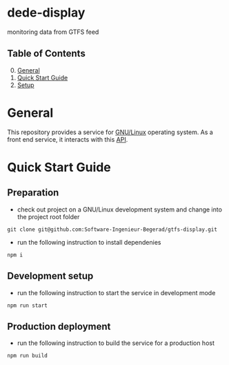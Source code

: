 # dede-display

monitoring data from GTFS feed

## Table of Contents
0. [General](#General)
1. [Quick Start Guide](#Quick-Start-Guide)
2. [Setup](doc/setup.md)

# General

This repository provides a service for
[GNU/Linux](https://www.gnu.org/gnu/linux-and-gnu.en.html)
operating system.
As a front end service,
it interacts with this
[API](https://github.com/Software-Ingenieur-Begerad/postgres-gtfs-rest-api).

# Quick Start Guide

## Preparation

* check out project on a GNU/Linux development system and change into the project root folder
```
git clone git@github.com:Software-Ingenieur-Begerad/gtfs-display.git
```

* run the following instruction to install dependenies
```
npm i
```

## Development setup

* run the following instruction to start the service in development mode
```
npm run start

```

## Production deployment

* run the following instruction to build the service for a production host
```
npm run build
```
